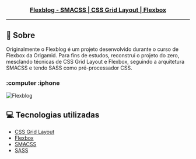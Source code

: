 <h3 align="center">
  <a href="https://cahmoraes.github.io/Flexblog-SMACSS/">Flexblog - SMACSS | CSS Grid Layout | Flexbox</a>
</h3>

---

## :rocket: Sobre

Originalmente o Flexblog é um projeto desenvolvido durante o curso de Flexbox da Origamid. Para fins de estudos, reconstruí o projeto do zero,
mesclando técnicas de CSS Grid Layout e Flexbox, seguindo a arquitetura SMACSS e tendo SASS como pré-processador CSS.

### :computer :iphone
<img src="https://github.com/Cahmoraes/Flexblog-SMACSS/blob/main/src/img/examples/example.gif" alt="Flexblog">

## :computer: Tecnologias utilizadas
- [CSS Grid Layout](https://developer.mozilla.org/en-US/docs/Web/CSS/CSS_Grid_Layout/Basic_Concepts_of_Grid_Layout)
- [Flexbox](https://developer.mozilla.org/en-US/docs/Web/CSS/CSS_Flexible_Box_Layout/Basic_Concepts_of_Flexbox)
- [SMACSS](http://smacss.com/)
- [SASS](https://sass-lang.com/)
